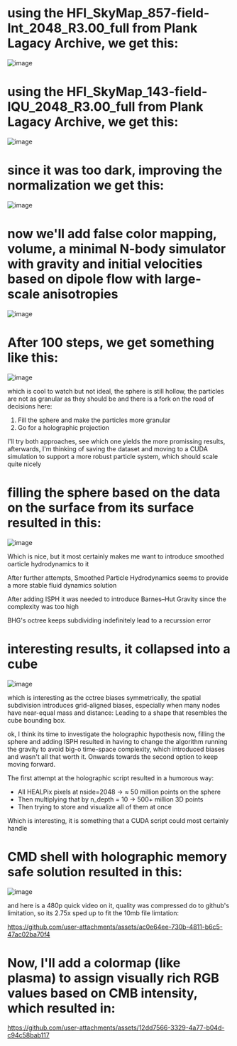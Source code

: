 
# using the HFI_SkyMap_857-field-Int_2048_R3.00_full from Plank Lagacy Archive, we get this:

![image](https://github.com/user-attachments/assets/f1f8919e-55cd-4708-964b-4af139a3f416)



# using the HFI_SkyMap_143-field-IQU_2048_R3.00_full from Plank Lagacy Archive, we get this:
![image](https://github.com/user-attachments/assets/f66e01c1-3fbe-4d7e-a866-f71990c10247)

# since it was too dark, improving the normalization we get this:

![image](https://github.com/user-attachments/assets/c574e347-c50b-47a4-a460-961c9a27d7a1)

# now we'll add false color mapping, volume, a minimal N-body simulator with gravity and initial velocities based on dipole flow with large-scale anisotropies
![image](https://github.com/user-attachments/assets/d08db87a-4043-4378-a02d-1f52d2ba436b)

# After 100 steps, we get something like this:

![image](https://github.com/user-attachments/assets/9b55b45c-a3e5-4241-9a4b-21569dfac67e)

which is cool to watch but not ideal, the sphere is still hollow, the particles are not as granular as they should be and there is a fork on the road of decisions here:

1. Fill the sphere and make the particles more granular
2. Go for a holographic projection

I'll try both approaches, see which one yields the more promissing results, afterwards, I'm thinking of saving the dataset and moving to a CUDA simulation to support a more robust particle system, which should scale quite nicely

# filling the sphere based on the data on the surface from its surface resulted in this:
![image](https://github.com/user-attachments/assets/f711cbff-8e08-4b4b-aaec-ec4dcc124b4e)

Which is nice, but it most certainly makes me want to introduce smoothed oarticle hydrodynamics to it

After further attempts, Smoothed Particle Hydrodynamics seems to provide a more stable fluid dynamics solution

After adding ISPH it was needed to introduce Barnes–Hut Gravity since the complexity was too high

BHG's octree keeps subdividing indefinitely lead to a recurssion error

# interesting results, it collapsed into a cube
![image](https://github.com/user-attachments/assets/c326aee4-72d9-4ac4-95db-7d6a83201513)

which is interesting as the cctree biases symmetrically, the spatial subdivision introduces grid-aligned biases, especially when many nodes have near-equal mass and distance: Leading to a shape that resembles the cube bounding box.

ok, I think its time to investigate the holographic hypothesis now, filling the sphere and adding ISPH resulted in having to change the algorithm running the gravity to avoid big-o time-space complexity, which introduced biases and wasn't all that worth it. Onwards towards the second option to keep moving forward.

The first attempt at the holographic script resulted in a humorous way:
- All HEALPix pixels at nside=2048 → ≈ 50 million points on the sphere
- Then multiplying that by n_depth = 10 → 500+ million 3D points
- Then trying to store and visualize all of them at once

Which is interesting, it is something that a CUDA script could most certainly handle

# CMD shell with holographic memory safe solution resulted in this:

![image](https://github.com/user-attachments/assets/3ff55196-fd0f-4849-91a2-5781d182a29e)

and here is a 480p quick video on it, quality was compressed do to github's limitation, so its 2.75x sped up to fit the 10mb file limtation:

https://github.com/user-attachments/assets/ac0e64ee-730b-4811-b6c5-47ac02ba70f4

# Now, I'll add a colormap (like plasma) to assign visually rich RGB values based on CMB intensity, which resulted in:

https://github.com/user-attachments/assets/12dd7566-3329-4a77-b04d-c94c58bab117

